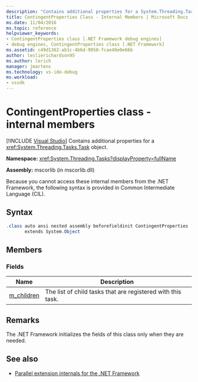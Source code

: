 ```yaml
---
description: "Contains additional properties for a System.Threading.Tasks.Task object."
title: ContingentProperties Class - Internal Members | Microsoft Docs
ms.date: 11/04/2016
ms.topic: reference
helpviewer_keywords:
- ContingentProperties class [.NET Framework debug engines]
- debug engines, ContingentProperties class [.NET Framework]
ms.assetid: c49d1362-ab1c-4b6d-9950-fcae40e0e66b
author: leslierichardson95
ms.author: lerich
manager: jmartens
ms.technology: vs-ide-debug
ms.workload:
- vssdk
---
```

# ContingentProperties class - internal members

 [!INCLUDE [Visual Studio](~/includes/applies-to-version/vs-windows-only.md)]
Contains additional properties for a <xref:System.Threading.Tasks.Task> object.

 **Namespace:** <xref:System.Threading.Tasks?displayProperty=fullName>

 **Assembly:** mscorlib (in mscorlib.dll)

 Because you cannot access these internal members from the .NET Framework, the following syntax is provided in Common Intermediate Language (CIL).

## Syntax

```csharp
.class auto ansi nested assembly beforefieldinit ContingentProperties
       extends System.Object
```

## Members

### Fields

|Name|Description|
|----------|-----------------|
|[m_children](../../extensibility/debugger/m-children-field.md)|The list of child tasks that are registered with this task.|

## Remarks
 The .NET Framework initializes the fields of this class only when they are needed.

## See also
- [Parallel extension internals for the .NET Framework](../../extensibility/debugger/parallel-extension-internals-for-the-dotnet-framework.md)
